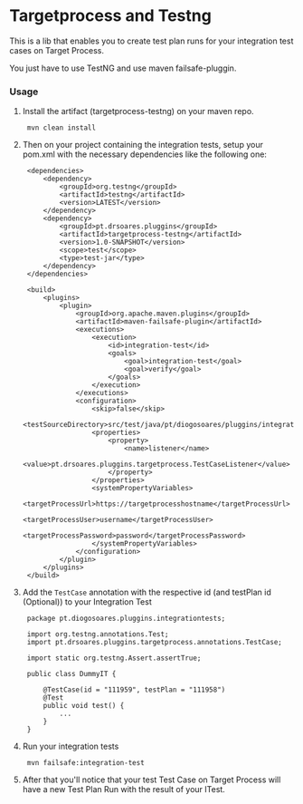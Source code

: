 # Targetprocess and Testng

This is a lib that enables you to create test plan runs for your integration test cases on Target Process.

You just have to use TestNG and use maven failsafe-pluggin.


### Usage

     
1. Install the artifact (targetprocess-testng) on your maven repo.

        mvn clean install
        
2. Then on your project containing the integration tests, setup your pom.xml with the necessary dependencies like the following one:

        <dependencies>
            <dependency>
                <groupId>org.testng</groupId>
                <artifactId>testng</artifactId>
                <version>LATEST</version>
            </dependency>
            <dependency>
                <groupId>pt.drsoares.pluggins</groupId>
                <artifactId>targetprocess-testng</artifactId>
                <version>1.0-SNAPSHOT</version>
                <scope>test</scope>
                <type>test-jar</type>
            </dependency>
        </dependencies>
    
        <build>
            <plugins>
                <plugin>
                    <groupId>org.apache.maven.plugins</groupId>
                    <artifactId>maven-failsafe-plugin</artifactId>
                    <executions>
                        <execution>
                            <id>integration-test</id>
                            <goals>
                                <goal>integration-test</goal>
                                <goal>verify</goal>
                            </goals>
                        </execution>
                    </executions>
                    <configuration>
                        <skip>false</skip>
                        <testSourceDirectory>src/test/java/pt/diogosoares/pluggins/integrationtests/</testSourceDirectory>
                        <properties>
                            <property>
                                <name>listener</name>
                                <value>pt.drsoares.pluggins.targetprocess.TestCaseListener</value>
                            </property>
                        </properties>
                        <systemPropertyVariables>
                            <targetProcessUrl>https://targetprocesshostname</targetProcessUrl>
                            <targetProcessUser>username</targetProcessUser>
                            <targetProcessPassword>password</targetProcessPassword>
                        </systemPropertyVariables>
                    </configuration>
                </plugin>
            </plugins>
        </build>
        
3. Add the `TestCase` annotation with the respective id (and testPlan id (Optional)) to your Integration Test
    
        package pt.diogosoares.pluggins.integrationtests;
        
        import org.testng.annotations.Test;
        import pt.drsoares.pluggins.targetprocess.annotations.TestCase;

        import static org.testng.Assert.assertTrue;

        public class DummyIT {

            @TestCase(id = "111959", testPlan = "111958")
            @Test
            public void test() {
                ...
            }
        }
        
4. Run your integration tests

        mvn failsafe:integration-test

5. After that you'll notice that your test Test Case on Target Process will have a new Test Plan Run with the result of your ITest.